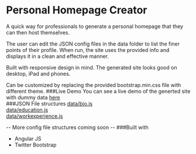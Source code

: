Personal Homepage Creator
=========================
A quick way for professionals to generate a personal homepage that they can then host themselves.
  
The user can edit the JSON config files in the data folder to list the finer points of their profile. When run, the site uses the provided info and displays it in a clean and effective manner.  
  
Built with responsive design in mind. The generated site looks good on desktop, iPad and phones.  
  
Can be customized by replacing the provided bootstrap.min.css file with different theme.
###Live Demo
You can see a live demo of the generted site with dummy data [here](http://sumitgouthaman.github.io/PersonalHomepage)  
###JSON File structures
[data/bio.js](./documentation/bio.md)  
[data/education.js](./documentation/education.md)  
[data/workexperience.js](./documentation/workexperience.md)  
  
-- More config file structures coming soon --
###Built with
* Angular JS
* Twitter Bootstrap